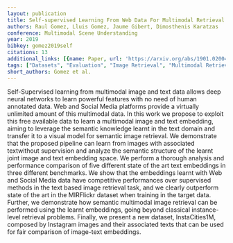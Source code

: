 ```yaml
---
layout: publication
title: Self-supervised Learning From Web Data For Multimodal Retrieval
authors: Raul Gomez, Lluis Gomez, Jaume Gibert, Dimosthenis Karatzas
conference: Multimodal Scene Understanding
year: 2019
bibkey: gomez2019self
citations: 13
additional_links: [{name: Paper, url: 'https://arxiv.org/abs/1901.02004'}]
tags: ["Datasets", "Evaluation", "Image Retrieval", "Multimodal Retrieval", "Self-Supervised"]
short_authors: Gomez et al.
---
```

Self-Supervised learning from multimodal image and text data allows deep
neural networks to learn powerful features with no need of human annotated
data. Web and Social Media platforms provide a virtually unlimited amount of
this multimodal data. In this work we propose to exploit this free available
data to learn a multimodal image and text embedding, aiming to leverage the
semantic knowledge learnt in the text domain and transfer it to a visual model
for semantic image retrieval. We demonstrate that the proposed pipeline can
learn from images with associated textwithout supervision and analyze the
semantic structure of the learnt joint image and text embedding space. We
perform a thorough analysis and performance comparison of five different state
of the art text embeddings in three different benchmarks. We show that the
embeddings learnt with Web and Social Media data have competitive performances
over supervised methods in the text based image retrieval task, and we clearly
outperform state of the art in the MIRFlickr dataset when training in the
target data. Further, we demonstrate how semantic multimodal image retrieval
can be performed using the learnt embeddings, going beyond classical
instance-level retrieval problems. Finally, we present a new dataset,
InstaCities1M, composed by Instagram images and their associated texts that can
be used for fair comparison of image-text embeddings.